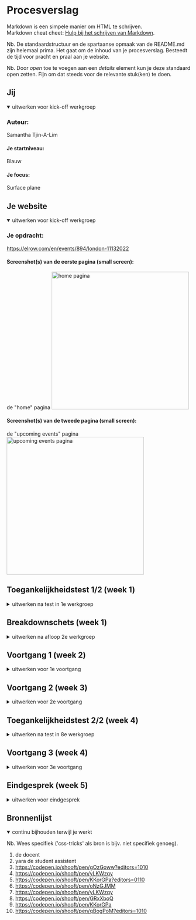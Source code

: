 # Procesverslag
Markdown is een simpele manier om HTML te schrijven.  
Markdown cheat cheet: [Hulp bij het schrijven van Markdown](https://github.com/adam-p/markdown-here/wiki/Markdown-Cheatsheet).

Nb. De standaardstructuur en de spartaanse opmaak van de README.md zijn helemaal prima. Het gaat om de inhoud van je procesverslag. Besteedt de tijd voor pracht en praal aan je website.

Nb. Door *open* toe te voegen aan een *details* element kun je deze standaard open zetten. Fijn om dat steeds voor de relevante stuk(ken) te doen.





## Jij

<details open>
  <summary>uitwerken voor kick-off werkgroep</summary>

  ### Auteur:
  Samantha Tjin-A-Lim

  #### Je startniveau:
  Blauw

  #### Je focus:
  Surface plane
 
</details>





## Je website

<details open>
  <summary>uitwerken voor kick-off werkgroep</summary>

  ### Je opdracht:
  https://elrow.com/en/events/894/london-11132022

  #### Screenshot(s) van de eerste pagina (small screen): 
  de "home" pagina 
  <img src="readme-images/home.png" width="375px" alt="home pagina">

  #### Screenshot(s) van de tweede pagina (small screen):
  de "upcoming events" pagina 
  <img src="readme-images/upcomingevents.png" width="375px" alt="upcoming events pagina">
 
</details>



## Toegankelijkheidstest 1/2 (week 1)

<details>
  <summary>uitwerken na test in 1e werkgroep</summary>

  ### Bevindingen
  Lijst met je bevindingen die in de test naar voren kwamen:
  - hij leest ook "nieuwe regel" voor
  - hij verteld steeds welk tekstelement je bent 
  - hij kan niet de afbeelding uitleggen alleen als er tekst in staat
  - de cookies leest hij ook voor
  - sommige koppen zijn niet samengevoegd

  #### Screenreader
  De website doorlopen met de screenreader ging niet heel soepel. Op de website zijn de afbeelding van de events belangrijk, want daar staat de meeste informatie op. De screenreader kan natuurlijk de afbeeldingen niet voorlezen en hierdoor mist er soms wat informatie. Verder worden sommige koppen niet samengevoegd en zou je eigenlijk niet kunnen weten dat bepaalde getallen bij bepaalde woorden horen.

  #### Muis en Toetsenbord 
  Tijdens het tabben komt er nergens een border omheen. Hierdoor heb je geen idee waar je bent. De website maakt wel gebruik van de pointer hand bij links, maar bij veel links gebeurt er niks anders als je erover hovert of als hij active is. Als je bij de pijltjes hovert word de button een beetje lichter, maar daar zie je bent snel overheen. Als een button active is gebeurt er helemaal niks.

  #### Motoriek (shocks, elastiekjes)
  Door de elastiekjes om mijn vinger kon ik totaal niet door de site heen scrollen. Je vingers zitten zo dicht op elkaar dat je ze bijna niet kan bewegen en dus ook niet naar beneden kan scrollen.

  #### Visueel (brillen, contrast, kleurenblind, dark/light). 
  Met de brillen kijken ging eigenlijk best gemakkelijk. Ik kon met de meeste brillen nog steeds de meeste dingen van mijn website zien. Alleen bij sommige brillen werd de tekst heel wazig waardoor je heel dichtbij het scherm of heel gefoccused moest zijn wilde je nog iets ervan lezen. Verder waren de kleuren soms wel moeilijk te onderscheiden en te zien, aangezien mijn website gebruik maakt van heel veel velle kleuren.

</details>



## Breakdownschets (week 1)

<details>
  <summary>uitwerken na afloop 2e werkgroep</summary>

  ### de hele pagina: 
  <img src="readme-images/home2.png" width="375px" alt="breakdown van de hele pagina">
  <img src="readme-images/upcomingevents2.png" width="375px" alt="breakdown van de hele pagina">

  ### dynamisch deel (bijv menu): 
  <img src="readme-images/home2.2.png" width="375px" alt="breakdown van een dynamisch deel">
  <img src="readme-images/upcomingevents2.2.png" width="375px" alt="breakdown van een dynamisch deel">

</details>





## Voortgang 1 (week 2)

<details>
  <summary>uitwerken voor 1e voortgang</summary>

  ### Stand van zaken
  De html ging best gemakkelijk, vooral door middel van de breakdownschets. Met de css heb ik een klein begin gemaakt wat ook wel prima te doen was. Alleen liep ik vast hoe je de verschillende sections van elkaar kan onderscheiden zonder classes te gebruiken.

  <img src="readme-images/htmlcode.png" width="375px" alt="stuk html code">

  ### Agenda voor meeting
  samen met je groepje opstellen

  | student 1: Samantha       | student 2: Jaiden  | student 3: Ying| 
  | ---                       | ---                | ---            |             
  | sections onderscheiden    | buttons in header  | verstopte link |
  | carroussel zonder classes |                    | hamburger menu |
  

  ### Verslag van meeting
  hier na afloop snel de uitkomsten van de meeting vastleggen

  - sections -> nth-of-type() gebruiken + tussen haakjes hoeveelste section
  - carroussel -> code van de docent gebruiken dus moet classes
  
</details>





## Voortgang 2 (week 3)

<details>
  <summary>uitwerken voor 2e voortgang</summary>

  ### Stand van zaken
  Deze week ging heel goed. Begin van de week liep ik nog een beetje vast met bijv de onderdelen in mijn article in de goede volgorde krijgen. Hiervoor had ik hulp gevraagd aan Yara de student assistent en het bleek heel simpel te zijn. Verder kreeg ik antwoorden op de vragen die ik op dat moment had waardoor ik tijdens het voortganggesprek geen nieuwe vragen had. Doordat mijn vragen op dat moment waren beantwoord maakte ik in mijn vrije tijd groote stappen.

  <img src="readme-images/volgorde.png" width="375px" alt="stuk html code">

  ### Agenda voor meeting
  samen met je groepje opstellen

  | student 1: Samantha      | student 2: Jaiden              | student 3: Frank       | student 4: Guido |
  | ---                      | ---                            | ---                    | ---              |
  | code controleren         | gedeelte helemaal tot de rand  | tekst opschuiven       | code controleren |
  |                          | footer                         | afbeeldingen met tekst |                  |
  


  ### Verslag van meeting
  hier na afloop snel de uitkomsten van de meeting vastleggen

  - code over het algemeen goed
  - tussen de buttons hoeft geen "type=button" te staan
  - css reset toevoegen

</details>





## Toegankelijkheidstest 2/2 (week 4)

<details>
  <summary>uitwerken na test in 8e werkgroep</summary>

  ### Bevindingen
  - geeft niet aan waar de link heen gaat, maar alleen wat voor tekst er staat
  - kleuren en lettergroote zijn goed te zien

  #### Screenreader
  De screenreader ging over het algemeen heel soepel. Alle kopjes worden duidelijk aangegeven en de meeste linkjes ook. Alleen de linkjes van de "buy tickets" knop en die van de "show all" knop moeten een aria label krijgen zodat het duidelijk word waarvoor je tickets koop en wat je te zien krijgt als je op de "show all" knop drukt.
  
  <img src="readme-images/links.png" width="375px" alt="de linkjes">
  <img src="readme-images/buy_ticket.png" width="375px" alt="de buy tickets knop">

  #### Muis en Toetsenbord 
  Bij het toetsenbord is het duidelijk door de rand om het element waar hij staat. Bij de navigatie is de tab uit beeld dus dat is een beetje vervelend als je niet weet dat daar de navigatie is. 

  Met de muis is de pointer hand heel handig dat je weet dat daar een link is. 

  Bij allebei moeten wel nog kleuren toegevoegd worden waardoor het tijdens het tabben niet alleen een rand eromheen is en met de muis de hover en active duidelijk te zien is.

  <img src="readme-images/tab.png" width="375px" alt="het logo tijdens het tabben">

  #### Motoriek (shocks, elastiekjes)
  Bij deze 2 onderdelen is het nog steeds bijna onmogelijk om goed door de site heen te scrollen.

  #### Visueel (brillen, contrast, kleurenblind, dark/light). 
  Ik heb verschillende brillen gebruikt tijdens het testen en dit kwam er uit:
  - central field loss: alleen kleuren en randen te zien - schuin kijken zie je wel alles
  - peripheral field loss: goed als je focus in rechtvoor je is maar ziet niks aan de zijkant 
  - combined loss: alles is goed te zien - kleine tekst wel iets minder goed te lezen maar nog wel te doen

  <img src="readme-images/h2.png" width="375px" alt="lettergrootte van h2">

  Voor het kleurencontrast heb ik ook verschillende kleurenblindheid gebruikt:
  - protanopia: kleuren zijn vooral blauw en beetje geel in afbeeldingen - roze is wat lichter blauw/grijs achtig
  - deuteranopia: kleuren veel blauw en grijs en beetje geel in afbeeldingen - paars is blauw en roze is grijs 
  - tritanopia: roze is beetje rood/roze achtig - meer kleur dan de vorige 2 - kleuren minder vel 
  - achromatopsia: alles is grijs - kleuren die normaal donker zijn zijn nog wel donkerder grijs 

  <img src="readme-images/kleur1.png" width="375px" alt="stuk met deuteranopia">
  <img src="readme-images/kleur2.png" width="375px" alt="stuk met tritanopia">
  <img src="readme-images/kleur3.png" width="375px" alt="stuk met achromatopsia">

</details>





## Voortgang 3 (week 4)

<details>
  <summary>uitwerken voor 3e voortgang</summary>

  ### Stand van zaken
  Ik heb het grootste deel van mijn website al af. Ik hoef alleen nog maar bepaalde dingen goed te krijgen die nu nog niet zo goed werken en de animaties toe te voegen. Verder loop ik wel vast met de css van mijn tweede pagina. Veel moet daarvan hetzelfde zijn als de eerste pagina (header en footer) maar die maakt hij totaal anders. 

  <img src="readme-images/buy_ticket2.png" width="375px" alt="stuk pagina 2">
  <img src="readme-images/pagina2.png" width="375px" alt="stuk pagina 2">
  <img src="readme-images/footer.png" width="375px" alt="stuk pagina 2">


  ### Agenda voor meeting
  samen met je groepje opstellen

  | student 1: Samantha | student 2: Jaiden  | student 3: Frank | student 4: Ying    |
  | ---                 | ---                | ---              | ---                |
  | pagina 2 met css    | button             | klikbaar maken   | caroussel          |
  | responsive article  | dit als er tijd is | html tabbaar     | responsive buttons |
  | glans bij button    |                    |                  |                    |


  ### Verslag van meeting
  hier na afloop snel de uitkomsten van de meeting vastleggen

  - pagina 2 css -> meerder css pagina's: algemeen, home pagina en event pagina
  - responsive article -> width moest op 100% 
  - glans bij button -> background-image en linear-gradient 

</details>





## Eindgesprek (week 5)

<details>
  <summary>uitwerken voor eindgesprek</summary>

  ### Je uitkomst - karakteristiek screenshots:
  <img src="readme-images/eindhome.png" width="375px" alt="uitkomst home pagina">
  <img src="readme-images/eindevents.png" width="375px" alt="uitkomst upcoming events pagina">

  ### Dit ging goed/Heb ik geleerd: 
  Ik ben heel erg trots op het eindresultaat. Ik heb veel dingen geleerd zoals hoe je onderdelen kan groeperen zonder gebruik te maken van een div of class. Ook heb ik meer animatie soorten geleerd en heb ik geleerd om dingen te positioneren.

  <img src="readme-images/elrowplanet.jpg" width="375px" alt="positioneren gelukt">

  ### Dit was lastig/Is niet gelukt:
  Ik vond de carroussel wel heel lastig. Uiteindelijk heb ik de code van de docent gebruikt, maar die kan ik zelf nog niet helemaal uitleggen en hij werkt jammer genoeg ook niet zoals ik het graag had gewilt. 

  <img src="readme-images/carrousel.jpg" width="375px" alt="carrousel niet gelukt">

</details>





## Bronnenlijst

<details open>
  <summary>continu bijhouden terwijl je werkt</summary>

  Nb. Wees specifiek ('css-tricks' als bron is bijv. niet specifiek genoeg).

  1. de docent
  2. yara de student assistent 
  3. https://codepen.io/shooft/pen/gOzGoww?editors=1010
  4. https://codepen.io/shooft/pen/yLKWzqy
  5. https://codepen.io/shooft/pen/KKorGPa?editors=0110
  6. https://codepen.io/shooft/pen/oNzGJMM
  7. https://codepen.io/shooft/pen/yLKWzqy
  8. https://codepen.io/shooft/pen/GRxXboQ
  9. https://codepen.io/shooft/pen/KKorGPa
  10. https://codepen.io/shooft/pen/qBogPoM?editors=1010

</details>